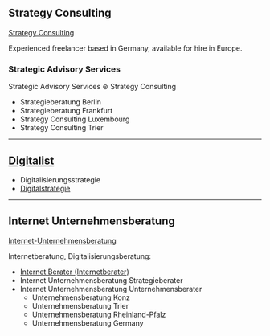 ## Strategy Consulting

[Strategy Consulting](https://thomaswinterstetter.com/strategy-consulting)

Experienced freelancer based in Germany, available for hire in Europe.

### Strategic Advisory Services

Strategic Advisory Services ⊜ Strategy Consulting

- Strategieberatung Berlin
- Strategieberatung Frankfurt
- Strategy Consulting Luxembourg
- Strategy Consulting Trier

---

## [Digitalist](https://thomaswinterstetter.com)

- Digitalisierungsstrategie
- [Digitalstrategie](https://thomaswinterstetter.com)

---

## Internet Unternehmensberatung

[Internet-Unternehmensberatung](https://thomaswinterstetter.com/internet-unternehmensberatung)

Internetberatung, Digitalisierungsberatung:

- [Internet Berater (Internetberater)](https://thomaswinterstetter.com/internet-consulting)
- Internet Unternehmensberatung Strategieberater
- Internet Unternehmensberatung Unternehmensberater
   - Unternehmensberatung Konz
   - Unternehmensberatung Trier
   - Unternehmensberatung Rheinland-Pfalz
   - Unternehmensberatung Germany

